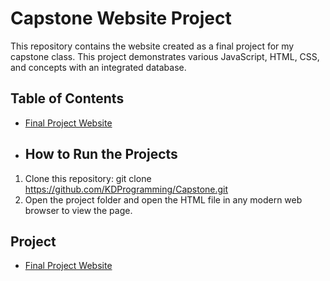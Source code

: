 # Capstone Website Project

This repository contains the website created as a final project for my capstone class. 
This project demonstrates various JavaScript, HTML, CSS, and concepts with an integrated database.

## Table of Contents
- [Final Project Website](#final-project-website)

- ## How to Run the Projects
1. Clone this repository:
   git clone https://github.com/KDProgramming/Capstone.git
2. Open the project folder and open the HTML file in any modern web browser to view the page.

## Project
- [Final Project Website](./CPT262_Final)
